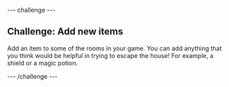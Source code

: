 --- challenge ---
## Challenge: Add new items

Add an item to some of the rooms in your game. You can add anything that you think would be helpful in trying to escape the house! For example, a shield or a magic potion.




--- /challenge ---